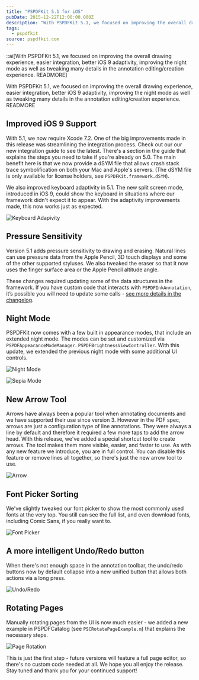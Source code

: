 ```yaml
---
title: "PSPDFKit 5.1 for iOS"
pubDate: 2015-12-22T12:00:00.000Z
description: "With PSPDFKit 5.1, we focused on improving the overall drawing experience, easier integration, better iOS 9 adaptivity, improving the night mode as well as tweaking many details in the annotation editing/creation experience. READMORE"
tags:
  - pspdfkit
source: pspdfkit.com
---
```


::ai[With PSPDFKit 5.1, we focused on improving the overall drawing experience, easier integration, better iOS 9 adaptivity, improving the night mode as well as tweaking many details in the annotation editing/creation experience. READMORE]

With PSPDFKit 5.1, we focused on improving the overall drawing experience, easier integration, better iOS 9 adaptivity, improving the night mode as well as tweaking many details in the annotation editing/creation experience.
READMORE

## Improved iOS 9 Support

With 5.1, we now require Xcode 7.2. One of the big improvements made in this release was streamlining the integration process. Check out our our new integration guide to see the latest. There's a section in the guide that explains the steps you need to take if you're already on 5.0. The main benefit here is that we now provide a dSYM file that allows crash stack trace symbolification on both your Mac and Apple's servers. (The dSYM file is only available for license holders, see `PSPDFKit.framework.dSYM`).

We also improved keyboard adaptivity in 5.1. The new split screen mode, introduced in iOS 9, could show the keyboard in situations where our framework didn't expect it to appear. With the adaptivity improvements made, this now works just as expected.


![Keyboard Adapivity](/assets/img/pspdfkit/2015/pspdfkit-5-1/keyboard-adaptivity.gif)

## Pressure Sensitivity

Version 5.1 adds pressure sensitivity to drawing and erasing. Natural lines can use pressure data from the Apple Pencil, 3D touch displays and some of the other supported styluses. We also tweaked the eraser so that it now uses the finger surface area or the Apple Pencil altitude angle.

These changes required updating some of the data structures in the framework. If you have custom code that interacts with `PSPDFInkAnnotation`, it’s possible you will need to update some calls - [see more details in the changelog](https://pspdfkit.com/changelog/ios/#5.1.0).

## Night Mode

PSPDFKit now comes with a few built in appearance modes, that include an extended night mode. The modes can be set and customized via `PSPDFAppearanceModeManager`. `PSPDFBrightnessViewController`. With this update, we extended the previous night mode with some additional UI controls.

![Night Mode](/assets/img/pspdfkit/2015/pspdfkit-5-1/night-mode.gif)

![Sepia Mode](/assets/img/pspdfkit/2015/pspdfkit-5-1/sepia.gif)

## New Arrow Tool

Arrows have always been a popular tool when annotating documents and we have supported their use since version 3. However in the PDF spec, arrows are just a configuration type of line annotations. They were always a line by default and therefore it required a few more taps to add the arrow head. With this release, we've added a special shortcut tool to create arrows. The tool makes them more visible, easier, and faster to use. As with any new feature we introduce, you are in full control.  You can disable this feature or remove lines all together, so there's just the new arrow tool to use.

![Arrow](/assets/img/pspdfkit/2015/pspdfkit-5-1/arrow-tool.gif)

## Font Picker Sorting

We've slightly tweaked our font picker to show the most commonly used fonts at the very top. You still can see the full list, and even download fonts, including Comic Sans, if you really want to.

![Font Picker](/assets/img/pspdfkit/2015/pspdfkit-5-1/font-picker.png)

## A more intelligent Undo/Redo button

When there's not enough space in the annotation toolbar, the undo/redo buttons now by default collapse into a new unified button that allows both actions via a long press.

![Undo/Redo](/assets/img/pspdfkit/2015/pspdfkit-5-1/compacted-undo-redo-button-with-more-action.gif)

## Rotating Pages

Manually rotating pages from the UI is now much easier - we added a new example in PSPDFCatalog (see `PSCRotatePageExample.m`) that explains the necessary steps.

![Page Rotation](/assets/img/pspdfkit/2015/pspdfkit-5-1/rotation-example.gif)

This is just the first step - future versions will feature a full page editor, so there's no custom code needed at all. We hope you all enjoy the release. Stay tuned and thank you for your continued support!
